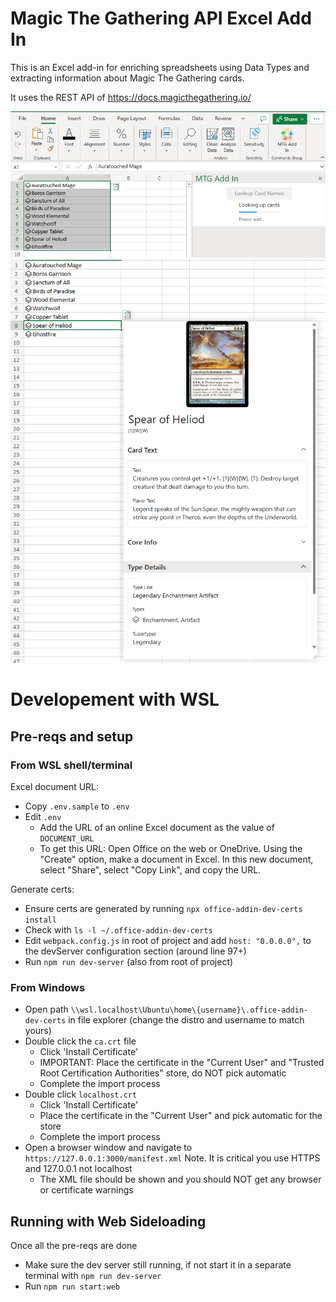 # Magic The Gathering API Excel Add In

This is an Excel add-in for enriching spreadsheets using Data Types and extracting information about Magic The Gathering cards. 

It uses the REST API of https://docs.magicthegathering.io/

![screen 1](./docs/Screenshot%202023-01-29%20170142.png)
![screen 2](./docs/Screenshot%202023-01-29%20170253.png)

# Developement with WSL

## Pre-reqs and setup

### From WSL shell/terminal

Excel document URL:

- Copy `.env.sample` to `.env`
- Edit `.env`
  - Add the URL of an online Excel document as the value of `DOCUMENT_URL`
  - To get this URL: Open Office on the web or OneDrive. Using the "Create" option, make a document in Excel. In this new document, select "Share", select "Copy Link", and copy the URL.
  
Generate certs:

- Ensure certs are generated by running `npx office-addin-dev-certs install`
- Check with `ls -l ~/.office-addin-dev-certs` 
- Edit `webpack.config.js` in root of project and add `host: "0.0.0.0",` to the devServer configuration section (around line 97+)
- Run `npm run dev-server` (also from root of project)

### From Windows

- Open path `\\wsl.localhost\Ubuntu\home\{username}\.office-addin-dev-certs` in file explorer (change the distro and username to match yours)
- Double click the `ca.crt` file
  - Click 'Install Certificate'
  - IMPORTANT: Place the certificate in the "Current User" and "Trusted Root Certification Authorities" store, do NOT pick automatic
  - Complete the import process
- Double click `localhost.crt`
  - Click 'Install Certificate'
  - Place the certificate in the "Current User" and pick automatic for the store
  - Complete the import process
- Open a browser window and navigate to `https://127.0.0.1:3000/manifest.xml` Note. It is critical you use HTTPS and 127.0.0.1 not localhost
  - The XML file should be shown and you should NOT get any browser or certificate warnings

## Running with Web Sideloading

Once all the pre-reqs are done

- Make sure the dev server still running, if not start it in a separate terminal with `npm run dev-server`
- Run `npm run start:web`
